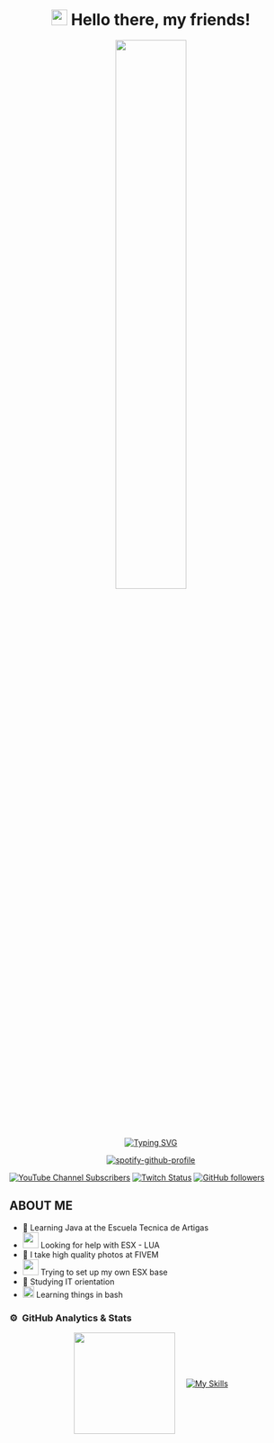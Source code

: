 <h1 align="center">
<img src="https://media.giphy.com/media/hvRJCLFzcasrR4ia7z/giphy.gif" width="28">
Hello there, my friends!  
</h1> 

<p align="center">
<img width="50%" src="https://media.tenor.com/VrzXhtoSwcsAAAAd/hacker-typing.gif"><br>
<a href="https://git.io/typing-svg"><img src="https://readme-typing-svg.herokuapp.com?font=Reboto&duration=2500&pause=1000&color=F70000&center=true&width=435&lines=Welcome+to+my+profile;Learning+Java;Learning+Lua;ESX+BASE+MAKEUP" alt="Typing SVG" /></a>

<p align="center">
  <a href="https://spotify-github-profile.vercel.app/api/view?uid=electrizzrap&redirect=true">
    <img src="https://spotify-github-profile.vercel.app/api/view?uid=electrizzrap&cover_image=true&theme=natemoo-re&show_offline=false&background_color=121212&interchange=true&bar_color=53b14f&bar_color_cover=false" alt="spotify-github-profile">
  </a>
</p>

[![YouTube Channel Subscribers](https://img.shields.io/youtube/channel/subscribers/UClv7ZNt-NyGVDYu3hLRzEqQ?style=social)](https://www.youtube.com/channel/UClv7ZNt-NyGVDYu3hLRzEqQ)
[![Twitch Status](https://img.shields.io/twitch/status/original_bytex?style=social)](https://www.twitch.tv/original_bytex)
[![GitHub followers](https://img.shields.io/github/followers/MEBYTEX?style=social)](https://github.com/MEBYTEX)

## ABOUT ME

- 📘 Learning Java at the Escuela Tecnica de Artigas
- <img src="https://cdn.discordapp.com/attachments/881753318727225348/1152346207214125116/1_A240hQnv-DQsFRGuKhiOTw.png" width="28"> Looking for help with ESX - LUA
- 🎥 I take high quality photos at FIVEM
- <img src="https://cdn.discordapp.com/attachments/881753318727225348/1152345197502529617/blanc-800x800_1.png" width="28"> Trying to set up my own ESX base
- 📗 Studying IT orientation
- <img src="https://cdn.discordapp.com/attachments/881753318727225348/1152346813286854796/Bash_Logo_Colored.svg.png" width="20"> Learning things in bash

### ⚙️ &nbsp;GitHub Analytics & Stats

<div style="display: flex; justify-content: center; align-items: center;">
  <div style="margin-right: 20px;">
    <a href="https://github.com/MEBYTEX">
      <img height="180em" src="https://github-stats-alpha.vercel.app/api?username=MEBYTEX&cc=000&tc=fff&ic=fff&bc=000"/>
    </a>
  </div>
  <div>
    <a href="https://skillicons.dev/icons?i=java,eclipse,github,bash">
      <img src="https://skillicons.dev/icons?i=java,eclipse,github,bash" alt="My Skills"/>
    </a>
  </div>
</div>






